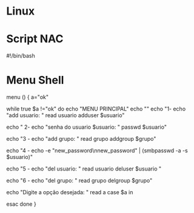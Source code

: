 # Linux
# Script NAC 

#!/bin/bash

# Menu Shell

menu ()
{
a="ok"

while true $a !="ok"
do
   echo "MENU PRINCIPAL"
   echo ""
   echo "1- echo "add usuario: "
	read usuario
	adduser $usuario"

   echo " 2- echo "senha do usuario $usuario: "
	passwd $usuario"

   echo "3 - echo "add grupo: "
	read grupo
	addgroup $grupo"

   echo "4 - echo -e "new_password\nnew_password" | (smbpasswd -a -s $usuario)"

   echo "5 - echo "del usuario: "
	read usuario
	deluser $usuario "

   echo "6 - echo "del grupo: "
	read grupo
	delgroup $grupo"

   echo "Digite a opção desejada: "
   read a
   case $a in

	

   esac
done
}
